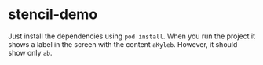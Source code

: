 # stencil-demo
Just install the dependencies using `pod install`. When you run the project it shows a label in the screen with the content `aKyleb`. However, it should show only `ab`.
